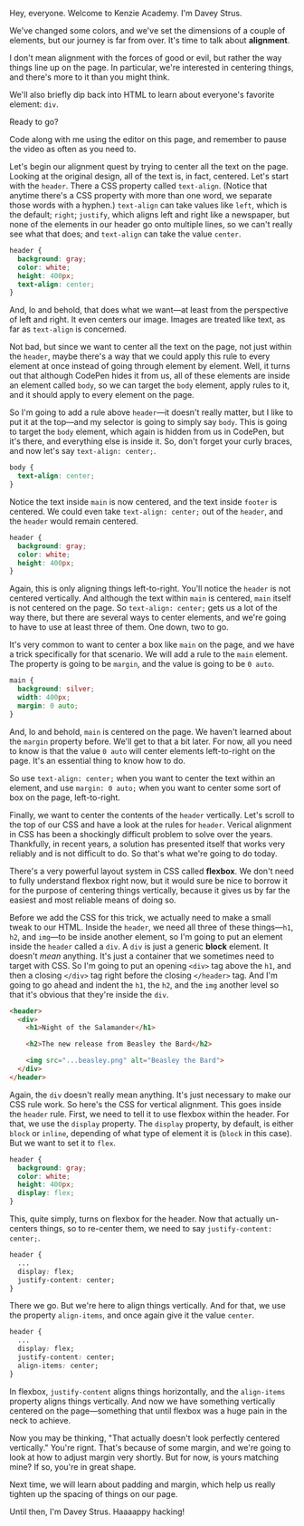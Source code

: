 Hey, everyone. Welcome to Kenzie Academy. I'm Davey Strus.

We've changed some colors, and we've set the dimensions of a couple of elements, but our journey is far from over. It's time to talk about **alignment**.

I don't mean alignment with the forces of good or evil, but rather the way things line up on the page. In particular, we're interested in centering things, and there's more to it than you might think.

We'll also briefly dip back into HTML to learn about everyone's favorite element: `div`.

Ready to go?

Code along with me using the editor on this page, and remember to pause the video as often as you need to.

Let's begin our alignment quest by trying to center all the text on the page. Looking at the original design, all of the text is, in fact, centered. Let's start with the `header`. There a CSS property called `text-align`. (Notice that anytime there's a CSS property with more than one word, we separate those words with a hyphen.) `text-align` can take values like `left`, which is the default; `right`; `justify`, which aligns left and right like a newspaper, but none of the elements in our header go onto multiple lines, so we can't really see what that does; and `text-align` can take the value `center`.

```css
header {
  background: gray;
  color: white;
  height: 400px;
  text-align: center;
}
```


And, lo and behold, that does what we want&mdash;at least from the perspective of left and right. It even centers our image. Images are treated like text, as far as `text-align` is concerned.

Not bad, but since we want to center all the text on the page, not just within the `header`, maybe there's a way that we could apply this rule to every element at once instead of going through element by element. Well, it turns out that although CodePen hides it from us, all of these elements are inside an element called `body`, so we can target the `body` element, apply rules to it, and it should apply to every element on the page.

So I'm going to add a rule above `header`&mdash;it doesn't really matter, but I like to put it at the top&mdash;and my selector is going to simply say `body`. This is going to target the `body` element, which again is hidden from us in CodePen, but it's there, and everything else is inside it. So, don't forget your curly braces, and now let's say `text-align: center;`.

```css
body {
  text-align: center;
}
```

Notice the text inside `main` is now centered, and the text inside `footer` is centered. We could even take `text-align: center;` out of the `header`, and the `header` would remain centered.

```css
header {
  background: gray;
  color: white;
  height: 400px;
}
```

Again, this is only aligning things left-to-right. You'll notice the `header` is not centered vertically. And although the text within `main` is centered, `main` itself is not centered on the page. So `text-align: center;` gets us a lot of the way there, but there are several ways to center elements, and we're going to have to use at least three of them. One down, two to go.

It's very common to want to center a box like `main` on the page, and we have a trick specifically for that scenario. We will add a rule to the `main` element. The property is going to be `margin`, and the value is going to be `0 auto`.

```css
main {
  background: silver;
  width: 400px;
  margin: 0 auto;
}
```

And, lo and behold, `main` is centered on the page. We haven't learned about the `margin` property before. We'll get to that a bit later. For now, all you need to know is that the value `0 auto` will center elements left-to-right on the page. It's an essential thing to know how to do.

So use `text-align: center;` when you want to center the text within an element, and use `margin: 0 auto;` when you want to center some sort of box on the page, left-to-right.

Finally, we want to center the contents of the `header` vertically. Let's scroll to the top of our CSS and have a look at the rules for `header`. Verical alignment in CSS has been a shockingly difficult problem to solve over the years. Thankfully, in recent years, a solution has presented itself that works very reliably and is not difficult to do. So that's what we're going to do today.

There's a very powerful layout system in CSS called **flexbox**. We don't need to fully understand flexbox right now, but it would sure be nice to borrow it for the purpose of centering things vertically, because it gives us by far the easiest and most reliable means of doing so.

Before we add the CSS for this trick, we actually need to make a small tweak to our HTML. Inside the `header`, we need all three of these things&mdash;`h1`, `h2`, and `img`&mdash;to be inside another element, so I'm going to put an element inside the `header` called a `div`. A `div` is just a generic **block** element. It doesn't _mean_ anything. It's just a container that we sometimes need to target with CSS. So I'm going to put an opening `<div>` tag above the `h1`, and then a closing `</div>` tag right before the closing `</header>` tag. And I'm going to go ahead and indent the `h1`, the `h2`, and the `img` another level so that it's obvious that they're inside the `div`.

```html
<header>
  <div>
    <h1>Night of the Salamander</h1>

    <h2>The new release from Beasley the Bard</h2>

    <img src="...beasley.png" alt="Beasley the Bard">
  </div>
</header>
```

Again, the `div` doesn't really mean anything. It's just necessary to make our CSS rule work. So here's the CSS for vertical alignment. This goes inside the `header` rule. First, we need to tell it to use flexbox within the header. For that, we use the `display` property. The `display` property, by default, is either `block` or `inline`, depending of what type of element it is (`block` in this case). But we want to set it to `flex`.

```css
header {
  background: gray;
  color: white;
  height: 400px;
  display: flex;
}
```

This, quite simply, turns on flexbox for the header. Now that actually un-centers things, so to re-center them, we need to say `justify-content: center;`.

```css
header {
  ...
  display: flex;
  justify-content: center;
}
```

There we go. But we're here to align things vertically. And for that, we use the property `align-items`, and once again give it the value `center`.

```css
header {
  ...
  display: flex;
  justify-content: center;
  align-items: center;
}
```

In flexbox, `justify-content` aligns things horizontally, and the `align-items` property aligns things vertically. And now we have something vertically centered on the page&mdash;something that until flexbox was a huge pain in the neck to achieve.

Now you may be thinking, "That actually doesn't look perfectly centered vertically." You're rignt. That's because of some margin, and we're going to look at how to adjust margin very shortly. But for now, is yours matching mine? If so, you're in great shape.

Next time, we will learn about padding and margin, which help us really tighten up the spacing of things on our page.

Until then, I'm Davey Strus. Haaaappy hacking!
